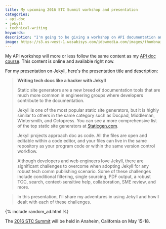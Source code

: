 ```yaml
---
title: My upcoming 2016 STC Summit workshop and presentation
categories:
- api-doc
- jekyll
- technical-writing
keywords:
description: "I'm going to be giving a workshop on API documentation and a presentation about Jekyll at the STC Summit in Anaheim, California in May."
image: https://s3.us-west-1.wasabisys.com/idbwmedia.com/images/thumbnails/stcsummitupcomingpre2016.png
---
```


My API workshop will more or less follow the same content as my [API doc course](https://idratherbewriting.com/learnapidoc/). This content is online and available right now.

For my presentation on Jekyll, here's the presentation title and description:

> **Writing tech docs like a hacker with Jekyll**
>
>Static site generators are a new breed of documentation tools that are much more common in engineering groups where developers contribute to the documentation.
>
>Jekyll is one of the most popular static site generators, but it is highly similar to others in the same category such as Docpad, Middleman, Wintersmith, and Octopress. You can see a more comprehensive list of the top static site generators at [Staticgen.com](http://www.staticgen.com).
>
>Jekyll projects approach doc as code. All the files are open and editable within a code editor, and your files can live in the same repository as your program code or within the same version control workflow.
>
>Although developers and web engineers love Jekyll, there are significant challenges to overcome when adopting Jekyll for any robust tech comm publishing scenario. Some of these challenges include conditional filtering, single sourcing, PDF output, a robust TOC, search, context-sensitive help, collaboration, SME review, and more.

>In this presentation, I'll share my adventures in using Jekyll and how I dealt with each of these challenges.

{% include random_ad.html %}

The [2016 STC Summit](http://summit.stc.org/) will be held in Anaheim, California on May 15-18.
